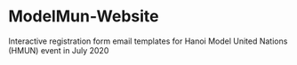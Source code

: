 # ModelMun-Website

Interactive registration form email templates for Hanoi Model United Nations (HMUN) event in July 2020
